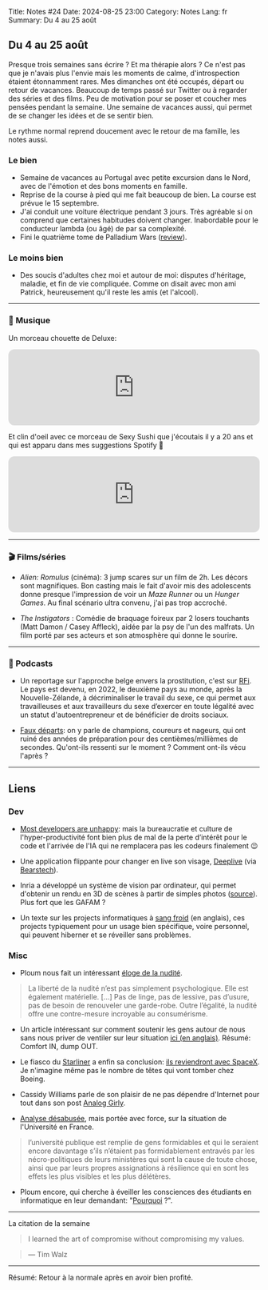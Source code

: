 Title: Notes #24
Date: 2024-08-25 23:00
Category: Notes
Lang: fr
Summary: Du 4 au 25 août

## Du 4 au 25 août

Presque trois semaines sans écrire ? Et ma thérapie alors ? Ce n'est pas que je n'avais plus l'envie mais les moments de calme, d'introspection étaient étonnamment rares. Mes dimanches ont été occupés, départ ou retour de vacances. Beaucoup de temps passé sur Twitter ou à regarder des séries et des films. Peu de motivation pour se poser et coucher mes pensées pendant la semaine. Une semaine de vacances aussi, qui permet de se changer les idées et de se sentir bien. 

Le rythme normal reprend doucement avec le retour de ma famille, les notes aussi.

### Le bien

* Semaine de vacances au Portugal avec petite excursion dans le Nord, avec de l'émotion et des bons moments en famille.
* Reprise de la course à pied qui me fait beaucoup de bien. La course est prévue le 15 septembre.
* J'ai conduit une voiture électrique pendant 3 jours. Très agréable si on comprend que certaines habitudes doivent changer. Inabordable pour le conducteur lambda (ou âgé) de par sa complexité.
* Fini le quatrième tome de Palladium Wars ([review]({filename}/books/descent.md)).

### Le moins bien

* Des soucis d'adultes chez moi et autour de moi: disputes d'héritage, maladie, et fin de vie compliquée. Comme on disait avec mon ami Patrick, heureusement qu'il reste les amis (et l'alcool).

---

### 🎵 Musique

Un morceau chouette de Deluxe:

<iframe style="border-radius:12px" src="https://open.spotify.com/embed/track/2b46iyXlrhflEYQByzfmYp?utm_source=generator" width="100%" height="152" frameBorder="0" allowfullscreen="" allow="autoplay; clipboard-write; encrypted-media; fullscreen; picture-in-picture" loading="lazy"></iframe>

Et clin d'oeil avec ce morceau de Sexy Sushi que j'écoutais il y a 20 ans et qui est apparu dans mes suggestions Spotify 🙂

<iframe style="border-radius:12px" src="https://open.spotify.com/embed/track/2uqvqso78vtVNyf8yn535h?utm_source=generator&theme=0" width="100%" height="152" frameBorder="0" allowfullscreen="" allow="autoplay; clipboard-write; encrypted-media; fullscreen; picture-in-picture" loading="lazy"></iframe>

---

### 🎬 Films/séries

* _Alien: Romulus_ (cinéma): 3 jump scares sur un film de 2h. Les décors sont magnifiques. Bon casting mais le fait d'avoir mis des adolescents donne presque l'impression de voir un _Maze Runner_ ou un _Hunger Games_. Au final scénario ultra convenu, j'ai pas trop accroché.

* _The Instigators_ : Comédie de braquage foireux par 2 losers touchants (Matt Damon / Casey Affleck), aidée par la psy de l'un des malfrats. Un film porté par ses acteurs et son atmosphère qui donne le sourire.

---

### 🎤 Podcasts

* Un reportage sur l'approche belge envers la prostitution, c'est sur [RFi](https://www.rfi.fr/fr/podcasts/grand-reportage/20240418-belgique-faire-de-la-prostitution-un-m%C3%A9tier-presque-comme-les-autres). Le pays est devenu, en 2022, le deuxième pays au monde, après la Nouvelle-Zélande, à décriminaliser le travail du sexe, ce qui permet aux travailleuses et aux travailleurs du sexe d’exercer en toute légalité avec un statut d'autoentrepreneur et de bénéficier de droits sociaux.

* [Faux départs](https://www.arteradio.com/son/61688074/faux_departs): on y parle de champions, coureurs et nageurs, qui ont ruiné des années de préparation pour des centièmes/millièmes de secondes. Qu'ont-ils ressenti sur le moment ? Comment ont-ils vécu l'après ?

---

## Liens

### Dev

* [Most developers are unhappy](https://news.ycombinator.com/item?id=41118233): mais la bureaucratie et culture de l'hyper-productivité font bien plus de mal de la perte d’intérêt pour le code et l'arrivée de l'IA qui ne remplacera pas les codeurs finalement 😉

* Une application flippante pour changer en live son visage, [Deeplive](https://deeplive.cam/) (via [Bearstech](https://x.com/bearstech/status/1822680808257114592)).

* Inria a développé un système de vision par ordinateur, qui permet d'obtenir un rendu en 3D de scènes à partir de simples photos ([source](https://x.com/aympontier/status/1822650729783275867)). Plus fort que les GAFAM ?

* Un texte sur les projects informatiques à [sang froid](https://dubroy.com/blog/cold-blooded-software/) (en anglais), ces projects typiquement pour un usage bien spécifique, voire personnel, qui peuvent hiberner et se réveiller sans problèmes.

### Misc

* Ploum nous fait un intéressant [éloge de la nudité](https://ploum.net/2024-08-05-eloge-de-la-nudite.html).

> La liberté de la nudité n’est pas simplement psychologique. Elle est également matérielle. [...] Pas de linge, pas de lessive, pas d’usure, pas de besoin de renouveler une garde-robe. Outre l’égalité, la nudité offre une contre-mesure incroyable au consumérisme.

* Un article intéressant sur comment soutenir les gens autour de nous sans nous priver de ventiler sur leur situation [ici (en anglais)](https://www.latimes.com/nation/la-oe-0407-silk-ring-theory-20130407-story.html). Résumé: Comfort IN, dump OUT.

* Le fiasco du [Starliner](https://fr.wikipedia.org/wiki/Boeing_CST-100_Starliner) a enfin sa conclusion: [ils reviendront avec SpaceX](https://www.lemonde.fr/sciences/article/2024/08/24/les-deux-astronautes-de-la-mission-de-boeing-defectueuse-ne-reviendront-sur-terre-qu-en-fevrier-2025-avec-spacex_6293422_1650684.html). Je n'imagine même pas le nombre de têtes qui vont tomber chez Boeing.

* Cassidy Williams parle de son plaisir de ne pas dépendre d'Internet pour tout dans son post [Analog Girly](https://cassidoo.co/post/analog-girly/).

* [Analyse désabusée](https://affordance.framasoft.org/2024/07/vis-ma-vie-de-dafs/), mais portée avec force, sur la situation de l'Université en France.

> l’université publique est remplie de gens formidables et qui le seraient encore davantage s’ils n’étaient pas formidablement entravés par les nécro-politiques de leurs ministères qui sont la cause de toute chose, ainsi que par leurs propres assignations à résilience qui en sont les effets les plus visibles et les plus délétères.

* Ploum encore, qui cherche à éveiller les consciences des étudiants en informatique en leur demandant: "[Pourquoi](https://ploum.net/2023-03-30-tnt23-pourquoi.html) ?".

---

La citation de la semaine

> I learned the art of compromise without compromising my values.

> — Tim Walz

---

Résumé: Retour à la normale après en avoir bien profité.
